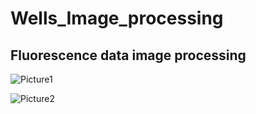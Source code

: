 # Wells_Image_processing
## Fluorescence data image processing

![Picture1](https://github.com/sid6155330/Wells_Image_processing/assets/62871230/84a8042b-ddef-4c1b-b920-66f1c9802201)

![Picture2](https://github.com/sid6155330/Wells_Image_processing/assets/62871230/6d9304b6-4d2b-4b30-98b1-811fa0ea0dc8)
